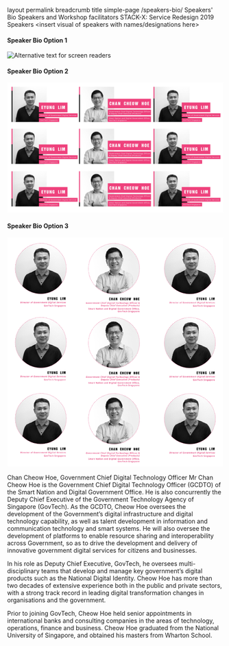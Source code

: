 layout	permalink	breadcrumb	title
simple-page
/speakers-bio/
Speakers' Bio
Speakers and Workshop facilitators
STACK-X: Service Redesign 2019 Speakers
<insert visual of speakers with names/designations here>
#### **Speaker Bio Option 1**
![Alternative text for screen readers](/images/StackX_Redesign_SpeakerBiov1.jpg)

#### **Speaker Bio Option 2**
![Alternative text for screen readers](/images/StackX_Redesign_SpeakerBiov2.jpg)

#### **Speaker Bio Option 3**
![Alternative text for screen readers](/images/StackX_Redesign_SpeakerBiov3.jpg)

Chan Cheow Hoe, Government Chief Digital Technology Officer
Mr Chan Cheow Hoe is the Government Chief Digital Technology Officer (GCDTO) of the Smart Nation and Digital Government Office. He is also concurrently the Deputy Chief Executive of the Government Technology Agency of Singapore (GovTech). As the GCDTO, Cheow Hoe oversees the development of the Government’s digital infrastructure and digital technology capability, as well as talent development in information and communication technology and smart systems. He will also oversee the development of platforms to enable resource sharing and interoperability across Government, so as to drive the development and delivery of innovative government digital services for citizens and businesses.

In his role as Deputy Chief Executive, GovTech, he oversees multi-disciplinary teams that develop and manage key government’s digital products such as the National Digital Identity. Cheow Hoe has more than two decades of extensive experience both in the public and private sectors, with a strong track record in leading digital transformation changes in organisations and the government.

Prior to joining GovTech, Cheow Hoe held senior appointments in international banks and consulting companies in the areas of technology, operations, finance and business. Cheow Hoe graduated from the National University of Singapore, and obtained his masters from Wharton School.
